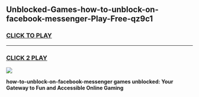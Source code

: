 
## Unblocked-Games-how-to-unblock-on-facebook-messenger-Play-Free-qz9c1
<h3>
<a href="https://premium76.site?title=how-to-unblock-on-facebook-messenger&ref=20M">CLICK TO PLAY</a></h3>
<hr>

<h3>
<a href="https://premium76.site?title=how-to-unblock-on-facebook-messenger&ref=20M">CLICK 2 PLAY</a>
  
</h3>

<a href="https://premium76.site?title=how-to-unblock-on-facebook-messenger&ref=19M"><img src="https://clearcache.store/games.png"></a>


**how-to-unblock-on-facebook-messenger games unblocked: Your Gateway to Fun and Accessible Online Gaming**
